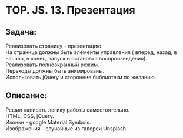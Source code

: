 # TOP. JS. 13. Презентация
## Задача:
Реализовать страницу - презентацию.\
На странице должны быть элементы управления (
вперед, назад, в начало, в конец, запуск и остановка воспроизведения).\
Реализовать полноэкранный режим.\
Переходы должны быть анимированы.\
Использовать jQuery и сторонние библиотеки по желанию.

## Описание:
Решил написать логику работы самостоятельно.\
HTML, CSS, jQuery.\
Иконки - google Material Symbols.\
Изображения - случайные из галереи Unsplash.
